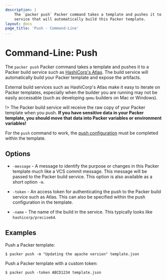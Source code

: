 ```yaml
---
description: |
    The `packer push` Packer command takes a template and pushes it to a build
    service that will automatically build this Packer template.
layout: docs
page_title: 'Push - Command-Line'
...
```


# Command-Line: Push

The `packer push` Packer command takes a template and pushes it to a Packer
build service such as [HashiCorp's Atlas](https://atlas.hashicorp.com). The
build service will automatically build your Packer template and expose the
artifacts.

External build services such as HashiCorp's Atlas make it easy to iterate on
Packer templates, especially when the builder you are running may not be easily
accessable (such as developing `qemu` builders on Mac or Windows).

!&gt; The Packer build service will receive the raw copy of your Packer template
when you push. **If you have sensitive data in your Packer template, you should
move that data into Packer variables or environment variables!**

For the `push` command to work, the [push
configuration](/docs/templates/push.html) must be completed within the template.

## Options

- `-message` - A message to identify the purpose or changes in this Packer
  template much like a VCS commit message. This message will be passed to the
  Packer build service. This option is also available as a short option `-m`.

- `-token` - An access token for authenticating the push to the Packer build
  service such as Atlas. This can also be specified within the push
  configuration in the template.

- `-name` - The name of the build in the service. This typically looks like
  `hashicorp/precise64`.

## Examples

Push a Packer template:

``` {.shell}
$ packer push -m "Updating the apache version" template.json
```

Push a Packer template with a custom token:

``` {.shell}
$ packer push -token ABCD1234 template.json
```

